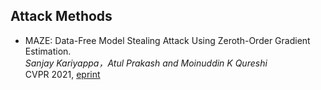 ## Attack Methods

- MAZE: Data-Free Model Stealing Attack Using Zeroth-Order Gradient Estimation.  
  *Sanjay Kariyappa，Atul Prakash and Moinuddin K Qureshi*  
  CVPR 2021, [eprint](https://ieeexplore.ieee.org/document/9577631)
